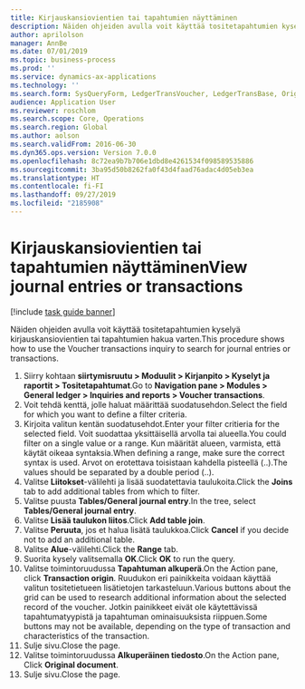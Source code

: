 ```yaml
---
title: Kirjauskansiovientien tai tapahtumien näyttäminen
description: Näiden ohjeiden avulla voit käyttää tositetapahtumien kyselyä kirjauskansiovientien tai tapahtumien hakua varten.
author: aprilolson
manager: AnnBe
ms.date: 07/01/2019
ms.topic: business-process
ms.prod: ''
ms.service: dynamics-ax-applications
ms.technology: ''
ms.search.form: SysQueryForm, LedgerTransVoucher, LedgerTransBase, Originaldocuments
audience: Application User
ms.reviewer: roschlom
ms.search.scope: Core, Operations
ms.search.region: Global
ms.author: aolson
ms.search.validFrom: 2016-06-30
ms.dyn365.ops.version: Version 7.0.0
ms.openlocfilehash: 8c72ea9b7b706e1dbd8e4261534f098589535886
ms.sourcegitcommit: 3ba95d50b8262fa0f43d4faad76adac4d05eb3ea
ms.translationtype: HT
ms.contentlocale: fi-FI
ms.lasthandoff: 09/27/2019
ms.locfileid: "2185908"
---
```

# <a name="view-journal-entries-or-transactions"></a><span data-ttu-id="5a505-103">Kirjauskansiovientien tai tapahtumien näyttäminen</span><span class="sxs-lookup"><span data-stu-id="5a505-103">View journal entries or transactions</span></span>

[!include [task guide banner](../../includes/task-guide-banner.md)]

<span data-ttu-id="5a505-104">Näiden ohjeiden avulla voit käyttää tositetapahtumien kyselyä kirjauskansiovientien tai tapahtumien hakua varten.</span><span class="sxs-lookup"><span data-stu-id="5a505-104">This procedure shows how to use the Voucher transactions inquiry to search for journal entries or transactions.</span></span>

1. <span data-ttu-id="5a505-105">Siirry kohtaan **siirtymisruutu > Moduulit > Kirjanpito > Kyselyt ja raportit > Tositetapahtumat**.</span><span class="sxs-lookup"><span data-stu-id="5a505-105">Go to **Navigation pane > Modules > General ledger > Inquiries and reports > Voucher transactions**.</span></span>
2. <span data-ttu-id="5a505-106">Voit tehdä kenttä, jolle haluat määrittää suodatusehdon.</span><span class="sxs-lookup"><span data-stu-id="5a505-106">Select the field for which you want to define a filter criteria.</span></span>
3. <span data-ttu-id="5a505-107">Kirjoita valitun kentän suodatusehdot.</span><span class="sxs-lookup"><span data-stu-id="5a505-107">Enter your filter critieria for the selected field.</span></span> <span data-ttu-id="5a505-108">Voit suodattaa yksittäisellä arvolla tai alueella.</span><span class="sxs-lookup"><span data-stu-id="5a505-108">You could filter on a single value or a range.</span></span> <span data-ttu-id="5a505-109">Kun määrität alueen, varmista, että käytät oikeaa syntaksia.</span><span class="sxs-lookup"><span data-stu-id="5a505-109">When defining a range, make sure the correct syntax is used.</span></span> <span data-ttu-id="5a505-110">Arvot on erotettava toisistaan kahdella pisteellä (..).</span><span class="sxs-lookup"><span data-stu-id="5a505-110">The values should be separated by a double period (..).</span></span>  
4. <span data-ttu-id="5a505-111">Valitse **Liitokset**-välilehti ja lisää suodatettavia taulukoita.</span><span class="sxs-lookup"><span data-stu-id="5a505-111">Click the **Joins** tab to add additional tables from which to filter.</span></span>
5. <span data-ttu-id="5a505-112">Valitse puusta **Tables/General journal entry**.</span><span class="sxs-lookup"><span data-stu-id="5a505-112">In the tree, select **Tables/General journal entry**.</span></span>
6. <span data-ttu-id="5a505-113">Valitse **Lisää taulukon liitos**.</span><span class="sxs-lookup"><span data-stu-id="5a505-113">Click **Add table join**.</span></span>
7. <span data-ttu-id="5a505-114">Valitse **Peruuta**, jos et halua lisätä taulukkoa.</span><span class="sxs-lookup"><span data-stu-id="5a505-114">Click **Cancel** if you decide not to add an additional table.</span></span>
8. <span data-ttu-id="5a505-115">Valitse **Alue**-välilehti.</span><span class="sxs-lookup"><span data-stu-id="5a505-115">Click the **Range** tab.</span></span>
9. <span data-ttu-id="5a505-116">Suorita kysely valitsemalla **OK**.</span><span class="sxs-lookup"><span data-stu-id="5a505-116">Click **OK** to run the query.</span></span>
10. <span data-ttu-id="5a505-117">Valitse toimintoruudussa **Tapahtuman alkuperä**.</span><span class="sxs-lookup"><span data-stu-id="5a505-117">On the Action pane, click **Transaction origin**.</span></span> <span data-ttu-id="5a505-118">Ruudukon eri painikkeita voidaan käyttää valitun tositetietueen lisätietojen tarkasteluun.</span><span class="sxs-lookup"><span data-stu-id="5a505-118">Various buttons about the grid can be used to research additional information about the selected record of the voucher.</span></span> <span data-ttu-id="5a505-119">Jotkin painikkeet eivät ole käytettävissä tapahtumatyypistä ja tapahtuman ominaisuuksista riippuen.</span><span class="sxs-lookup"><span data-stu-id="5a505-119">Some buttons may not be available, depending on the type of transaction and characteristics of the transaction.</span></span>
11. <span data-ttu-id="5a505-120">Sulje sivu.</span><span class="sxs-lookup"><span data-stu-id="5a505-120">Close the page.</span></span>
12. <span data-ttu-id="5a505-121">Valitse toimintoruudussa **Alkuperäinen tiedosto**.</span><span class="sxs-lookup"><span data-stu-id="5a505-121">On the Action pane, Click **Original document**.</span></span>
13. <span data-ttu-id="5a505-122">Sulje sivu.</span><span class="sxs-lookup"><span data-stu-id="5a505-122">Close the page.</span></span>

